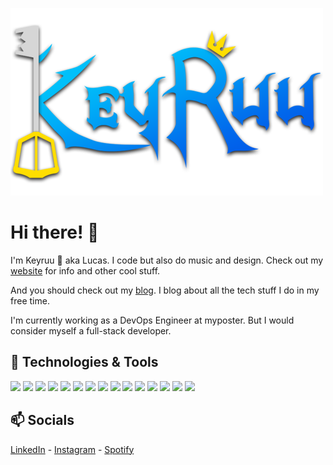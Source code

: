 [![Header](https://raw.githubusercontent.com/Keyruu/Keyruu/master/keyruu_logo.png "Header")](https://keyruu.de)

# Hi there! 🖖

I'm Keyruu 🔑 aka Lucas. I code but also do music and design. Check out my [website](https://keyruu.de) for info and other cool stuff.

And you should check out my [blog](https://oblivion.keyruu.de/). I blog about all the tech stuff I do in my free time.

I'm currently working as a DevOps Engineer at myposter. But I would consider myself a full-stack developer.

## 🔧 Technologies & Tools
![](https://img.shields.io/badge/OS-MacOS-informational?style=flat&logo=apple&logoColor=white&color=007ACC)
![](https://img.shields.io/badge/Editor-VSCode-informational?style=flat&logo=visualstudiocode&logoColor=white&color=007ACC)
![](https://img.shields.io/badge/Tools-PostgreSQL-informational?style=flat&logo=postgresql&logoColor=white&color=007ACC)
![](https://img.shields.io/badge/Tools-Docker-informational?style=flat&logo=docker&logoColor=white&color=007ACC)
![](https://img.shields.io/badge/Tools-Kubernetes-informational?style=flat&logo=kubernetes&logoColor=white&color=007ACC)
![](https://img.shields.io/badge/Tools-Helm-informational?style=flat&logo=kubernetes&logoColor=white&color=007ACC)
![](https://img.shields.io/badge/Tools-Terraform-informational?style=flat&logo=terraform&logoColor=white&color=007ACC)
![](https://img.shields.io/badge/Tools-APISIX-informational?style=flat&logo=apache&logoColor=white&color=007ACC)
![](https://img.shields.io/badge/Shell-Zsh-informational?style=flat&logo=gnubash&logoColor=white&color=007ACC)
![](https://img.shields.io/badge/Code-Java-informational?style=flat&logo=apachemaven&logoColor=white&color=007ACC)
![](https://img.shields.io/badge/Code-TypeScript-informational?style=flat&logo=typescript&logoColor=white&color=007ACC)
![](https://img.shields.io/badge/Code-Svelte-informational?style=flat&logo=svelte&logoColor=white&color=007ACC)
![](https://img.shields.io/badge/Code-Go-informational?style=flat&logo=go&logoColor=white&color=007ACC)
![](https://img.shields.io/badge/Code-Rust-informational?style=flat&logo=rust&logoColor=white&color=007ACC)
![](https://img.shields.io/badge/Cloud-Hetzner-informational?style=flat&logo=hetzner&logoColor=white&color=007ACC)

<!-- links to social media icons -->

## 📫 Socials

[LinkedIn](https://www.linkedin.com/in/lucasrott/) - [Instagram](https://www.instagram.com/neinhieristlucas/) - [Spotify](https://open.spotify.com/artist/30HiXstnqdhinOCSZvOC09?si=3tTRkzZ7QAOXU-QRFmjAhA)  
